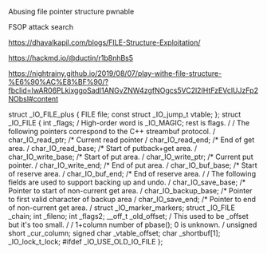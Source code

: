 Abusing file pointer structure pwnable

FSOP attack search

https://dhavalkapil.com/blogs/FILE-Structure-Exploitation/

https://hackmd.io/@ductin/r1b8nhBs5

https://nightrainy.github.io/2019/08/07/play-withe-file-structure-%E6%90%AC%E8%BF%90/?fbclid=IwAR06PLkixggoSadl1ANGvZNW4zgfNOgcs5VC2l2IHtFzEVclUJzFp2NObsI#content

struct _IO_FILE_plus
{
  FILE file;
  const struct _IO_jump_t vtable;
};
struct _IO_FILE
{
  int _flags;        / High-order word is _IO_MAGIC; rest is flags. /
  / The following pointers correspond to the C++ streambuf protocol. /
  char_IO_read_ptr;    /* Current read pointer /
  char_IO_read_end;    /* End of get area. /
  char_IO_read_base;    /* Start of putback+get area. /
  char_IO_write_base;    /* Start of put area. /
  char_IO_write_ptr;    /* Current put pointer. /
  char_IO_write_end;    /* End of put area. /
  char_IO_buf_base;    /* Start of reserve area. /
  char_IO_buf_end;    /* End of reserve area. /
  / The following fields are used to support backing up and undo. /
  char_IO_save_base; /* Pointer to start of non-current get area. /
  char_IO_backup_base;  /* Pointer to first valid character of backup area /
  char_IO_save_end; /* Pointer to end of non-current get area. /
  struct _IO_marker_markers;
  struct _IO_FILE _chain;
  int _fileno;
  int _flags2;
  __off_t _old_offset; / This used to be _offset but it's too small.  /
  / 1+column number of pbase(); 0 is unknown. /
  unsigned short _cur_column;
  signed char _vtable_offset;
  char _shortbuf[1];
  _IO_lock_t_lock;
#ifdef _IO_USE_OLD_IO_FILE
};
